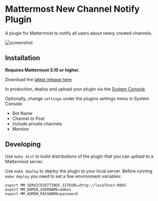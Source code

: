 # Mattermost New Channel Notify Plugin

A plugin for Mattermost to notify all users about newly created channels.

![screenshot](https://i.imgur.com/SII7ZEi.png)

## Installation

__Requires Mattermost 5.10 or higher.__

Download the [latest release here](https://gitlab.com/thepill/mattermost-plugin-newchannelnotify/uploads/84e1c6feb323a0ccae1a19921466ed73/matttermost-plugin-newchannelnotify-0.9.2.tar.gz)

In production, deploy and upload your plugin via the [System Console](https://about.mattermost.com/default-plugin-uploads).

Optionally, change `settings` under the plugins settings menu in System Console:
- Bot Name
- Channel to Post
- Include private channels
- Mention

## Developing 

Use `make dist` to build distributions of the plugin that you can upload to a Mattermost server.

Use `make deploy` to deploy the plugin to your local server. Before running `make deploy` you need to set a few environment variables:

```
export MM_SERVICESETTINGS_SITEURL=http://localhost:8065
export MM_ADMIN_USERNAME=admin
export MM_ADMIN_PASSWORD=password
```
